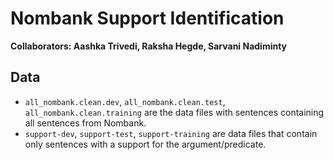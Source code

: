 # Nombank Support Identification

**Collaborators: Aashka Trivedi, Raksha Hegde, Sarvani Nadiminty**

## Data

- `all_nombank.clean.dev`, `all_nombank.clean.test`, `all_nombank.clean.training` are the data files with sentences containing all sentences from Nombank.
- `support-dev`, `support-test`, `support-training` are data files that contain only sentences with a support for the argument/predicate.
